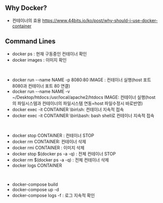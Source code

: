 ## Why Docker?
- 컨테이너의 효용
https://www.44bits.io/ko/post/why-should-i-use-docker-container

## Command Lines
- docker ps : 현재 구동중인 컨테이너 확인
- docker images : 이미지 확인  
<br>

- docker run --name NAME -p 8080:80 IMAGE : 컨테이너 실행(host 포트 8080과 컨테이너 포트 80 연결)
- docker run --name NAME -v ~/Desktop/htdocs:/usr/local/apache2/htdocs IMAGE: 컨테이너 실행(host의 파일시스템과 컨테이너의 파일시스템 연동=host 파일수정시 바로반영)
- docker exec -it CONTAINER \bin\sh: 컨테이너 지속적 접속
- docker exec -it CONTAINER \bin\bash: bash shell로 컨테이너 지속적 접속
<br>

- docker stop CONTAINER : 컨테이너 STOP
- docker rm CONTAINER: 컨테이너 삭제 
- docker rmi CONTAINER : 이미지 삭제 
- docker stop $(docker ps -a -q) : 전체 컨테이너 STOP 
- docker rm $(docker ps -a -q) : 전체 컨테이너 삭제
- docker logs CONTAINER
<br>

- docker-compose build 
- docker-compose up -d 
- docker-compose logs -f : 로그 지속적 확인